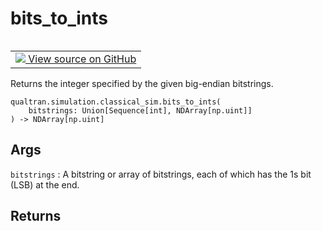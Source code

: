 # bits_to_ints


<table class="tfo-notebook-buttons tfo-api nocontent" align="left">
<td>
  <a target="_blank" href="https://github.com/quantumlib/cirq-qubitization/blob/main/qualtran/simulation/classical_sim.py#L39-L51">
    <img src="https://www.tensorflow.org/images/GitHub-Mark-32px.png" />
    View source on GitHub
  </a>
</td>
</table>



Returns the integer specified by the given big-endian bitstrings.


<pre class="devsite-click-to-copy prettyprint lang-py tfo-signature-link">
<code>qualtran.simulation.classical_sim.bits_to_ints(
    bitstrings: Union[Sequence[int], NDArray[np.uint]]
) -> NDArray[np.uint]
</code></pre>



<!-- Placeholder for "Used in" -->


<h2 class="add-link">Args</h2>

`bitstrings`<a id="bitstrings"></a>
: A bitstring or array of bitstrings, each of which has the 1s bit (LSB) at the end.




<h2 class="add-link">Returns</h2>



